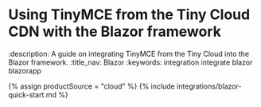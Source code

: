 # Using TinyMCE from the Tiny Cloud CDN with the Blazor framework
:description: A guide on integrating TinyMCE from the Tiny Cloud into the Blazor framework.
:title_nav: Blazor
:keywords: integration integrate blazor blazorapp

{% assign productSource = "cloud" %}
{% include integrations/blazor-quick-start.md %}
